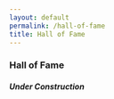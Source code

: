 ```yaml
---
layout: default
permalink: /hall-of-fame
title: Hall of Fame
---
```


<div class="container">
    <div class="row">
        <div class="col s12">
            <h3>Hall of Fame</h3>
        </div>
    </div>
    <div class="row">
        <div class="col s12">
            <h5>Under Construction</h5>
        </div>
    </div>
</div>
